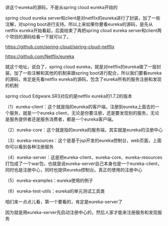 讲这个eureka的源码，不是从spring cloud eureka开始的

 

spring cloud eureka server和client是对netflix的eureka进行了封装，加了一些注解，对spring boot进行支持。所以上来如果你要看eureka的源码，是先从netflix eureka开始看起，后面结束了再把spring cloud eureka server和client两个项目的源码给看一下就可以了。

 

https://github.com/spring-cloud/spring-cloud-netflix

https://github.com/Netflix/eureka

 

就这个地址，说白了，spring cloud eureka，就是对netflix的eureka做了一层封装，加了一些注解和其他的机制来跟spring boot进行配合，所以我们要看eureka的源码，肯定是先看netflix eureka的源码，包含了eureka所有的服务注册和发现的机制

 

spring cloud Edgware.SR3对应的是netflix eureka的1.7.2的版本

 

（1）eureka-client：这个就是指的eureka的客户端，注册到eureka上面去的一个服务，就是一个eureka client，无论是你要注册，还是要发现别的服务，无论是服务提供者还是服务消费者，都是一个eureka客户端。

（2）eureka-core：这个就是指的eureka的服务端，其实就是eureka的注册中心

（3）eureka-resources：这个是基于jsp开发的eureka控制台，web页面，上面你可以看到各种注册服务

（4）eureka-server：这是把eureka-client、eureka-core、eureka-resources打包成了一个war包，也就是说eureka-server自己本身也是一个eureka-client，同时也是注册中心，同时也提供eureka控制台。真正的使用的注册中心

（5）eureka-examples：eureka使用的例子

（6）eureka-test-utils：eureka的单元测试工具类

 

咱们来一点点儿看，第一个要看的，肯定是eureka-server了

因为就是用eureka-server先启动注册中心的，然后人家才能来注册服务和发现服务

 

 